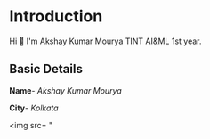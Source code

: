 # Introduction

Hi 👋 I'm Akshay Kumar Mourya TINT AI&ML 1st year.

## Basic Details
**Name**- *Akshay Kumar Mourya*

**City**- *Kolkata*

<img src= "
